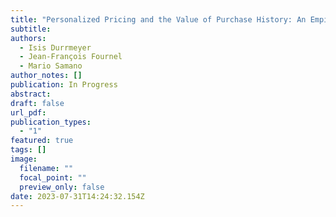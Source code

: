 ```yaml
---
title: "Personalized Pricing and the Value of Purchase History: An Empirical Perspective"
subtitle:
authors:
  - Isis Durrmeyer
  - Jean-François Fournel
  - Mario Samano
author_notes: []
publication: In Progress
abstract:
draft: false
url_pdf:
publication_types:
  - "1"
featured: true
tags: []
image:
  filename: ""
  focal_point: ""
  preview_only: false
date: 2023-07-31T14:24:32.154Z
---
```

